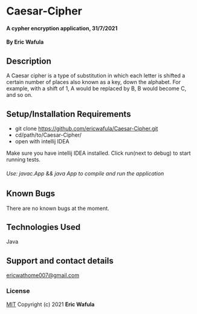 # Caesar-Cipher
#### A cypher encryption application, 31/7/2021
#### By **Eric Wafula**
## Description
A Caesar cipher is a type of substitution in which each letter is shifted a certain number of places also known as a key, down the alphabet.  For example, with a shift of 1, A would be replaced by B, B would become C, and so on.
## Setup/Installation Requirements
* git clone https://github.com/ericwafula/Caesar-Cipher.git
* cd/path/to/Caesar-Cipher/
* open with intellij IDEA

Make sure you have intellij IDEA installed. Click run(next to debug) to start running tests. 

###### Use: javac.App && java App to compile and run the application
## Known Bugs
There are no known bugs at the moment.
## Technologies Used
Java
## Support and contact details
ericwathome007@gmail.com
### License
[MIT](license.txt)
Copyright (c) 2021 **Eric Wafula**
